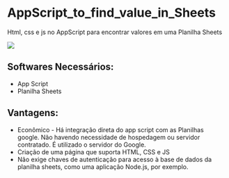 # AppScript_to_find_value_in_Sheets
Html, css e js no AppScript para encontrar valores em uma Planilha Sheets

<img src="https://github.com/RenataVerasVenturim/AppScript_to_find_value_in_Sheets/assets/129551549/d69c0fd7-0a03-447d-8466-0c79b6cae78e">

<h2>
 Softwares Necessários:
</h2>
<ul>
  <li>App Script</li>
  <li>Planilha Sheets</li>
</ul>
<h2>
 Vantagens:
</h2>
<ul>
 <li> Econômico - Há integração direta do app script com as Planilhas google. Não havendo necessidade de hospedagem ou servidor contratado. É utilizado o servidor do Google.</li>
 <li> Criação de uma página que suporta HTML, CSS e JS </li>
 <li> Não exige chaves de autenticação para acesso à base de dados da planilha sheets, como uma aplicação Node.js, por exemplo.</li>
</ul>
